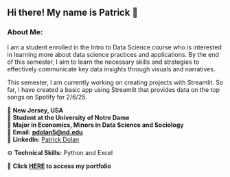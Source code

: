## Hi there! My name is Patrick 👋

### About Me: 

  I am a student enrolled in the Intro to Data Science course who is interested in learning more about data science practices and applications. By the end of this semester, I aim to learn the necessary skills and strategies to effectively communicate key data insights through visuals and narratives.

  This semester, I am currently working on creating projects with Streamlit. So far, I have created a basic app using Streamlit that provides data on the top songs on Spotify for 2/6/25.

  📍 **New Jersey, USA**   
  🏫 **Student at the University of Notre Dame**   
  📝 **Major in Economics, Minors in Data Science and Sociology**   
  📧 **Email: pdolan5@nd.edu**    
  🔗 **LinkedIn:** [Patrick Dolan](www.linkedin.com/in/patrick-dolan-7923412a9)    

  ⚙️ **Technical Skills:** Python and Excel

  📁 **Click [HERE](https://github.com/pdolan32/DOLAN-Data-Science-Portfolio) to access my portfolio**

<!--
**pdolan32/pdolan32** is a ✨ _special_ ✨ repository because its `README.md` (this file) appears on your GitHub profile.

Here are some ideas to get you started:

- 🔭 I’m currently working on ...
- 🌱 I’m currently learning ...
- 👯 I’m looking to collaborate on ...
- 🤔 I’m looking for help with ...
- 💬 Ask me about ...
- 📫 How to reach me: ...
- 😄 Pronouns: ...
- ⚡ Fun fact: ...
-->

